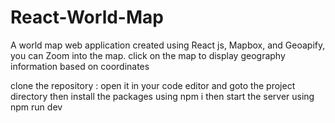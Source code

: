 # React-World-Map

A world map web application created using React js, Mapbox, and Geoapify, 
you can Zoom into the map.
click on the map to display geography information based on coordinates


clone the repository : 
open it in your code editor and goto the project directory then
install the packages using npm i
then start the server using npm run dev


